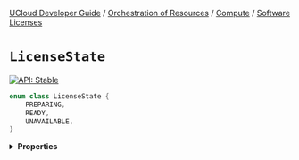 [UCloud Developer Guide](/docs/developer-guide/README.md) / [Orchestration of Resources](/docs/developer-guide/orchestration/README.md) / [Compute](/docs/developer-guide/orchestration/compute/README.md) / [Software Licenses](/docs/developer-guide/orchestration/compute/license.md)

# `LicenseState`


[![API: Stable](https://img.shields.io/static/v1?label=API&message=Stable&color=green&style=flat-square)](/docs/developer-guide/core/api-conventions.md)



```kotlin
enum class LicenseState {
    PREPARING,
    READY,
    UNAVAILABLE,
}
```

<details>
<summary>
<b>Properties</b>
</summary>

<details>
<summary>
<code>PREPARING</code> A state indicating that the `License` is currently being prepared and is expected to reach `READY` soon.
</summary>





</details>

<details>
<summary>
<code>READY</code> A state indicating that the `License` is ready for use or already in use.
</summary>





</details>

<details>
<summary>
<code>UNAVAILABLE</code> A state indicating that the `License` is currently unavailable.
</summary>



This state can be used to indicate downtime or service interruptions by the provider.


</details>



</details>



